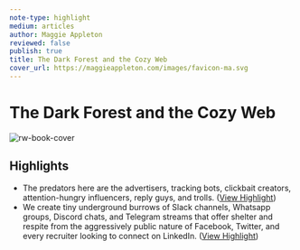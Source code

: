 ```yaml
---
note-type: highlight
medium: articles
author: Maggie Appleton
reviewed: false
publish: true
title: The Dark Forest and the Cozy Web
cover_url: https://maggieappleton.com/images/favicon-ma.svg
---
```

# The Dark Forest and the Cozy Web

![rw-book-cover](https://maggieappleton.com/images/favicon-ma.svg)

## Highlights
- The predators here are the advertisers, tracking bots, clickbait creators, attention-hungry influencers, reply guys, and trolls. ([View Highlight](https://read.readwise.io/read/01ja9vj93pr282q4g20r9p0ze4))
- We create tiny underground burrows of Slack channels, Whatsapp groups, Discord chats, and Telegram streams that offer shelter and respite from the aggressively public nature of Facebook, Twitter, and every recruiter looking to connect on LinkedIn. ([View Highlight](https://read.readwise.io/read/01ja9vmhpk6ebrkf856sj01b75))
